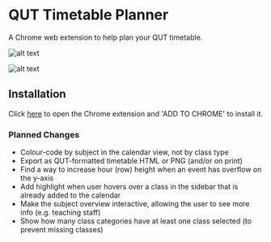 # QUT Timetable Planner

A Chrome web extension to help plan your QUT timetable.

![alt text](https://raw.githubusercontent.com/benmag/Timetable/master/screenshot.png "Timetable Screenshot")

![alt text](https://raw.githubusercontent.com/benmag/Timetable/master/screenshot2.png "Timetable Screenshot")

## Installation

Click [here](https://chrome.google.com/webstore/detail/iakogcgjbbfakakbpmlocfgabpdhboja) to open the Chrome extension and 'ADD TO CHROME' to install it.

### Planned Changes

- Colour-code by subject in the calendar view, not by class type
- Export as QUT-formatted timetable HTML or PNG (and/or on print)
- Find a way to increase hour (row) height when an event has overflow on the y-axis
- Add highlight when user hovers over a class in the sidebar that is already added to the calendar
- Make the subject overview interactive, allowing the user to see more info (e.g. teaching staff)
- Show how many class categories have at least one class selected (to prevent missing classes)
